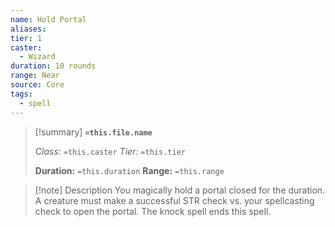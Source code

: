 ```yaml
---
name: Hold Portal
aliases: 
tier: 1
caster:
  - Wizard
duration: 10 rounds
range: Near
source: Core
tags:
  - spell
---
```


> [!summary] **`=this.file.name`**
> 
> *Class:* `=this.caster`
> *Tier:* `=this.tier`
> 
> **Duration:** `=this.duration`
> **Range:** `=this.range`

>[!note] Description
> You magically hold a portal closed for the duration. A creature must make a successful STR check vs. your spellcasting check to open the portal. The knock spell ends this spell.
